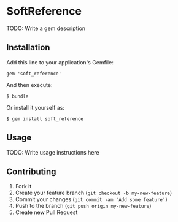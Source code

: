# SoftReference

TODO: Write a gem description

## Installation

Add this line to your application's Gemfile:

    gem 'soft_reference'

And then execute:

    $ bundle

Or install it yourself as:

    $ gem install soft_reference

## Usage

TODO: Write usage instructions here

## Contributing

1. Fork it
2. Create your feature branch (`git checkout -b my-new-feature`)
3. Commit your changes (`git commit -am 'Add some feature'`)
4. Push to the branch (`git push origin my-new-feature`)
5. Create new Pull Request
